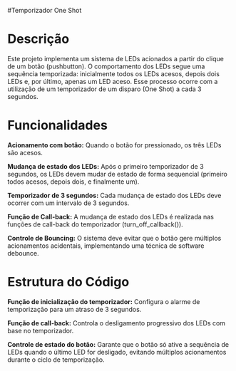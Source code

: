 #Temporizador One Shot

# Descrição

Este projeto implementa um sistema de LEDs acionados a partir do clique de um botão (pushbutton). O comportamento dos LEDs segue uma sequência temporizada: inicialmente todos os LEDs acesos, depois dois LEDs e, por último, apenas um LED aceso. Esse processo ocorre com a utilização de um temporizador de um disparo (One Shot) a cada 3 segundos.

# Funcionalidades

**Acionamento com botão:** Quando o botão for pressionado, os três LEDs são acesos.

**Mudança de estado dos LEDs:** Após o primeiro temporizador de 3 segundos, os LEDs devem mudar de estado de forma sequencial (primeiro todos acesos, depois dois, e finalmente um).

**Temporizador de 3 segundos:** Cada mudança de estado dos LEDs deve ocorrer com um intervalo de 3 segundos.

**Função de Call-back:** A mudança de estado dos LEDs é realizada nas funções de call-back do temporizador (turn_off_callback()).

**Controle de Bouncing:** O sistema deve evitar que o botão gere múltiplos acionamentos acidentais, implementando uma técnica de software debounce.

# Estrutura do Código

**Função de inicialização do temporizador:** Configura o alarme de temporização para um atraso de 3 segundos.

**Função de call-back:** Controla o desligamento progressivo dos LEDs com base no temporizador.

**Controle de estado do botão:** Garante que o botão só ative a sequência de LEDs quando o último LED for desligado, evitando múltiplos acionamentos durante o ciclo de temporização.
